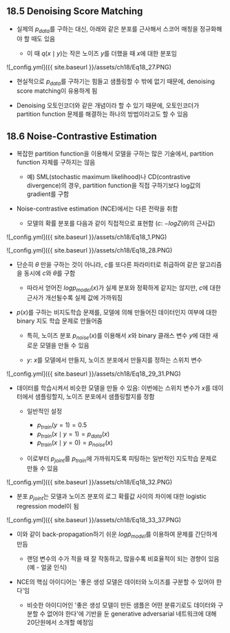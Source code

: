 ## 18.5 Denoising Score Matching

- 실제의 $p_{data}$를 구하는 대신, 아래와 같은 분포를 근사해서 스코어 매칭을 정규화해야 할 때도 있음

  - 이 때 $q(x \mid y)$는 작은 노이즈 $y$를 더했을 때 $x$에 대한 분포임
  
![_config.yml]({{ site.baseurl }}/assets/ch18/Eq18_27.PNG)

  - 현실적으로 $p_{data}$를 구하기는 힘들고 샘플링할 수 밖에 없기 때문에, denoising score matching이 유용하게 됨
  
  - Denoising 오토인코더와 같은 개념이라 할 수 있기 때문에, 오토인코더가 partition function 문제를 해결하는 하나의 방법이라고도 할 수 있음



## 18.6 Noise-Contrastive Estimation

- 복잡한 partition function을 이용해서 모델을 구하는 많은 기술에서, partition function 자체를 구하지는 않음

  - 예) SML(stochastic maximum likelihood)나 CD(contrastive divergence)의 경우, partition function을 직접 구하기보다 log값의 gradient를 구함


- Noise-contrastive estimation (NCE)에서는 다른 전략을 취함

  - 모델의 확률 분포를 다음과 같이 직접적으로 표현함 ($c$: $-log Z(\theta)$의 근사값)
  
![_config.yml]({{ site.baseurl }}/assets/ch18/Eq18_1.PNG)
  
![_config.yml]({{ site.baseurl }}/assets/ch18/Eq18_28.PNG)


- 단순히 $\theta$ 만을 구하는 것이 아니라, $c$를 또다른 파라미터로 취급하여 같은 알고리즘을 동시에 $c$와 $\theta$를 구함
  
  - 따라서 얻어진 $log  p_{model}(x)$가 실제 분포와 정확하게 같지는 않지만, $c$에 대한 근사가 개선될수록 실제 값에 가까워짐

  
- $p(x)$를 구하는 비지도학습 문제를, 모델에 의해 만들어진 데이터인지 여부에 대한 binary 지도 학습 문제로 만들어줌
  
  - 특히, 노이즈 분포 $p_{noise}(x)$를 이용해서 $x$와 binary 클래스 변수 $y$에 대한 새로운 모델을 만들 수 있음

  - $y$: $x$를 모델에서 만들지, 노이즈 분포에서 만들지를 정하는 스위치 변수

![_config.yml]({{ site.baseurl }}/assets/ch18/Eq18_29_31.PNG)


- 데이터를 학습시켜서 비슷한 모델을 만들 수 있음: 이번에는 스위치 변수가 $x$를 데이터에서 샘플링할지, 노이즈 분포에서 샘플링할지를 정함

  - 일반적인 설정
    - $p_{train}(y=1)=0.5$
    - $p_{train}(x \mid y=1)=p_{data}(x)$
    - $p_{train}(x \mid y=0)=p_{noise}(x)$
  
  - 이로부터 $p_{joint}$를 $p_{train}$에 가까워지도록 피팅하는 일반적인 지도학습 문제로 만들 수 있음
  
![_config.yml]({{ site.baseurl }}/assets/ch18/Eq18_32.PNG)

  - 분포 $p_{joint}$는 모델과 노이즈 분포의 로그 확률값 사이의 차이에 대한 logistic regression model이 됨
  
![_config.yml]({{ site.baseurl }}/assets/ch18/Eq18_33_37.PNG)


- 이와 같이 back-propagation하기 쉬운 $log \tilde{p}_{model}$를 이용하여 문제를 간단하게 만듬

  - 랜덤 변수의 수가 적을 때 잘 작동하고, 많을수록 비효율적이 되는 경향이 있음 (예 - 얼굴 인식)


- NCE의 핵심 아이디어는 '좋은 생성 모델은 데이터와 노이즈를 구분할 수 있어야 한다'임

  - 비슷한 아이디어인 '좋은 생성 모델이 만든 샘플은 어떤 분류기로도 데이터와 구분할 수 없어야 한다'에 기반을 둔 generative adversarial 네트워크에 대해 20단원에서 소개할 예정임
